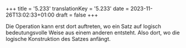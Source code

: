 +++
title = '5.233'
translationKey = '5.233'
date = 2023-11-26T13:02:33+01:00
draft = false
+++

Die Operation kann erst dort auftreten, wo ein Satz auf logisch bedeutungsvolle Weise aus einem anderen entsteht. Also dort, wo die logische Konstruktion des Satzes anfängt.
